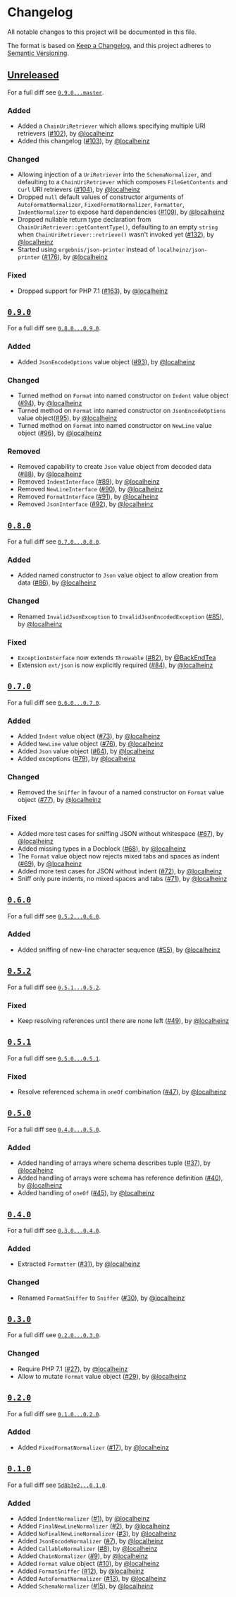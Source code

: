 # Changelog

All notable changes to this project will be documented in this file.

The format is based on [Keep a Changelog](https://keepachangelog.com/en/1.0.0/), and this project adheres to [Semantic Versioning](https://semver.org/spec/v2.0.0.html).

## [Unreleased](https://github.com/localheinz/json-normalizer/compare/0.9.0...HEAD)

For a full diff see [`0.9.0...master`][0.9.0...master].

### Added

* Added a `ChainUriRetriever` which allows specifying multiple URI retrievers ([#102]), by [@localheinz]
* Added this changelog ([#103]), by [@localheinz]

### Changed

* Allowing injection of a `UriRetriever` into the `SchemaNormalizer`, and defaulting to a `ChainUriRetriever` which composes `FileGetContents` and `Curl` URI retrievers ([#104]), by [@localheinz]
* Dropped `null` default values of constructor arguments of `AutoFormatNormalizer`, `FixedFormatNormalizer`, `Formatter`, `IndentNormalizer` to expose hard dependencies ([#109]), by [@localheinz]
* Dropped nullable return type declaration from `ChainUriRetriever::getContentType()`, defaulting to an empty `string` when `ChainUriRetriever::retrieve()` wasn't invoked yet ([#132]), by [@localheinz]
* Started using `ergebnis/json-printer` instead of `localheinz/json-printer` ([#176]), by [@localheinz]

### Fixed

* Dropped support for PHP 7.1 ([#163]), by [@localheinz]

## [`0.9.0`][0.9.0]

For a full diff see [`0.8.0...0.9.0`][0.8.0...0.9.0].

### Added

* Added `JsonEncodeOptions` value object ([#93]), by [@localheinz]

### Changed

* Turned method on `Format` into named constructor on `Indent` value object ([#94]), by [@localheinz]
* Turned method on `Format` into named constructor on `JsonEncodeOptions` value object([#95]), by [@localheinz]
* Turned method on `Format` into named constructor on `NewLine` value object ([#96]), by [@localheinz]

### Removed

* Removed capability to create `Json` value object from decoded data ([#88]), by [@localheinz]
* Removed `IndentInterface` ([#89]), by [@localheinz]
* Removed `NewLineInterface` ([#90]), by [@localheinz]
* Removed `FormatInterface` ([#91]), by [@localheinz]
* Removed `JsonInterface` ([#92]), by [@localheinz]

## [`0.8.0`][0.8.0]

For a full diff see [`0.7.0...0.8.0`][0.7.0...0.8.0].

### Added

* Added named constructor to `Json` value object to allow creation from data ([#86]), by [@localheinz]

### Changed

* Renamed `InvalidJsonException` to `InvalidJsonEncodedException` ([#85]), by [@localheinz]

### Fixed

* `ExceptionInterface` now extends `Throwable` ([#82]), by [@BackEndTea]
* Extension `ext/json` is now explicitly required  ([#84]), by [@localheinz]

## [`0.7.0`][0.7.0]

For a full diff see [`0.6.0...0.7.0`][0.6.0...0.7.0].

### Added

* Added `Indent` value object ([#73]), by [@localheinz]
* Added `NewLine` value object ([#76]), by [@localheinz]
* Added `Json` value object ([#64]), by [@localheinz]
* Added exceptions ([#79]), by [@localheinz]

### Changed

* Removed the `Sniffer` in favour of a named constructor on `Format` value object ([#77]), by [@localheinz]

### Fixed

* Added more test cases for sniffing JSON without whitespace ([#67]), by [@localheinz]
* Added missing types in a Docblock ([#68]), by [@localheinz]
* The `Format` value object now rejects mixed tabs and spaces as indent ([#69]), by [@localheinz]
* Added more test cases for JSON without indent ([#72]), by [@localheinz]
* Sniff only pure indents, no mixed spaces and tabs ([#71]), by [@localheinz]

## [`0.6.0`][0.6.0]

For a full diff see [`0.5.2...0.6.0`][0.5.2...0.6.0].

### Added

* Added sniffing of new-line character sequence ([#55]), by [@localheinz]

## [`0.5.2`][0.5.2]

For a full diff see [`0.5.1...0.5.2`][0.5.1...0.5.2].

### Fixed

* Keep resolving references until there are none left ([#49]), by [@localheinz]

## [`0.5.1`][0.5.1]

For a full diff see [`0.5.0...0.5.1`][0.5.0...0.5.1].

### Fixed

* Resolve referenced schema in `oneOf` combination ([#47]), by [@localheinz]

## [`0.5.0`][0.5.0]

For a full diff see [`0.4.0...0.5.0`][0.4.0...0.5.0].

### Added

* Added handling of arrays where schema describes tuple ([#37]), by [@localheinz]
* Added handling of arrays were schema has reference definition ([#40]), by [@localheinz]
* Added handling of `oneOf` ([#45]), by [@localheinz]

## [`0.4.0`][0.4.0]

For a full diff see [`0.3.0...0.4.0`][0.3.0...0.4.0].

### Added

* Extracted `Formatter` ([#31]), by [@localheinz]

### Changed

* Renamed `FormatSniffer` to `Sniffer` ([#30]), by [@localheinz]

## [`0.3.0`][0.3.0]

For a full diff see [`0.2.0...0.3.0`][0.2.0...0.3.0].

### Changed

* Require PHP 7.1 ([#27]), by [@localheinz]
* Allow to mutate `Format` value object ([#29]), by [@localheinz]

## [`0.2.0`][0.2.0]

For a full diff see [`0.1.0...0.2.0`][0.1.0...0.2.0].

### Added

* Added `FixedFormatNormalizer` ([#17]), by [@localheinz]

## [`0.1.0`][0.1.0]

For a full diff see [`5d8b3e2...0.1.0`][5d8b3e2...0.1.0].

### Added

* Added `IndentNormalizer` ([#1]), by [@localheinz]
* Added `FinalNewLineNormalizer` ([#2]), by [@localheinz]
* Added `NoFinalNewLineNormalizer` ([#3]), by [@localheinz]
* Added `JsonEncodeNormalizer` ([#7]), by [@localheinz]
* Added `CallableNormalizer` ([#8]), by [@localheinz]
* Added `ChainNormalizer` ([#9]), by [@localheinz]
* Added `Format` value object ([#10]), by [@localheinz]
* Added `FormatSniffer` ([#12]), by [@localheinz]
* Added `AutoFormatNormalizer` ([#13]), by [@localheinz]
* Added `SchemaNormalizer` ([#15]), by [@localheinz]

[0.1.0]: https://github.com/localheinz/json-normalizer/releases/tag/0.1.0
[0.2.0]: https://github.com/localheinz/json-normalizer/releases/tag/0.2.0
[0.3.0]: https://github.com/localheinz/json-normalizer/releases/tag/0.3.0
[0.4.0]: https://github.com/localheinz/json-normalizer/releases/tag/0.4.0
[0.5.0]: https://github.com/localheinz/json-normalizer/releases/tag/0.5.0
[0.5.1]: https://github.com/localheinz/json-normalizer/releases/tag/0.5.1
[0.5.2]: https://github.com/localheinz/json-normalizer/releases/tag/0.5.2
[0.6.0]: https://github.com/localheinz/json-normalizer/releases/tag/0.6.0
[0.7.0]: https://github.com/localheinz/json-normalizer/releases/tag/0.7.0
[0.8.0]: https://github.com/localheinz/json-normalizer/releases/tag/0.8.0
[0.9.0]: https://github.com/localheinz/json-normalizer/releases/tag/0.9.0

[5d8b3e2...0.1.0]: https://github.com/localheinz/json-normalizer/compare/5d8b3e2...0.1.0

[0.1.0...0.2.0]: https://github.com/localheinz/json-normalizer/compare/0.1.0...0.2.0
[0.2.0...0.3.0]: https://github.com/localheinz/json-normalizer/compare/0.2.0...0.3.0
[0.3.0...0.4.0]: https://github.com/localheinz/json-normalizer/compare/0.3.0...0.4.0
[0.4.0...0.5.0]: https://github.com/localheinz/json-normalizer/compare/0.4.0...0.5.0
[0.5.0...0.5.1]: https://github.com/localheinz/json-normalizer/compare/0.5.0...0.5.1
[0.5.1...0.5.2]: https://github.com/localheinz/json-normalizer/compare/0.5.1...0.5.2
[0.5.2...0.6.0]: https://github.com/localheinz/json-normalizer/compare/0.5.2...0.6.0
[0.6.0...0.7.0]: https://github.com/localheinz/json-normalizer/compare/0.6.0...0.7.0
[0.7.0...0.8.0]: https://github.com/localheinz/json-normalizer/compare/0.7.0...0.8.0
[0.8.0...0.9.0]: https://github.com/localheinz/json-normalizer/compare/0.8.0...0.9.0
[0.9.0...master]: https://github.com/localheinz/json-normalizer/compare/0.9.0...master

[#1]: https://github.com/localheinz/json-normalizer/pull/1
[#2]: https://github.com/localheinz/json-normalizer/pull/2
[#3]: https://github.com/localheinz/json-normalizer/pull/3
[#7]: https://github.com/localheinz/json-normalizer/pull/7
[#8]: https://github.com/localheinz/json-normalizer/pull/8
[#9]: https://github.com/localheinz/json-normalizer/pull/9
[#10]: https://github.com/localheinz/json-normalizer/pull/10
[#12]: https://github.com/localheinz/json-normalizer/pull/12
[#13]: https://github.com/localheinz/json-normalizer/pull/13
[#15]: https://github.com/localheinz/json-normalizer/pull/15
[#17]: https://github.com/localheinz/json-normalizer/pull/17
[#27]: https://github.com/localheinz/json-normalizer/pull/27
[#29]: https://github.com/localheinz/json-normalizer/pull/29
[#30]: https://github.com/localheinz/json-normalizer/pull/30
[#31]: https://github.com/localheinz/json-normalizer/pull/31
[#37]: https://github.com/localheinz/json-normalizer/pull/37
[#40]: https://github.com/localheinz/json-normalizer/pull/40
[#45]: https://github.com/localheinz/json-normalizer/pull/45
[#47]: https://github.com/localheinz/json-normalizer/pull/47
[#49]: https://github.com/localheinz/json-normalizer/pull/49
[#55]: https://github.com/localheinz/json-normalizer/pull/55
[#64]: https://github.com/localheinz/json-normalizer/pull/64
[#67]: https://github.com/localheinz/json-normalizer/pull/67
[#68]: https://github.com/localheinz/json-normalizer/pull/68
[#69]: https://github.com/localheinz/json-normalizer/pull/69
[#71]: https://github.com/localheinz/json-normalizer/pull/71
[#72]: https://github.com/localheinz/json-normalizer/pull/72
[#73]: https://github.com/localheinz/json-normalizer/pull/73
[#76]: https://github.com/localheinz/json-normalizer/pull/76
[#77]: https://github.com/localheinz/json-normalizer/pull/77
[#79]: https://github.com/localheinz/json-normalizer/pull/79
[#82]: https://github.com/localheinz/json-normalizer/pull/82
[#84]: https://github.com/localheinz/json-normalizer/pull/84
[#85]: https://github.com/localheinz/json-normalizer/pull/85
[#86]: https://github.com/localheinz/json-normalizer/pull/86
[#88]: https://github.com/localheinz/json-normalizer/pull/88
[#89]: https://github.com/localheinz/json-normalizer/pull/89
[#90]: https://github.com/localheinz/json-normalizer/pull/90
[#91]: https://github.com/localheinz/json-normalizer/pull/91
[#92]: https://github.com/localheinz/json-normalizer/pull/92
[#93]: https://github.com/localheinz/json-normalizer/pull/93
[#94]: https://github.com/localheinz/json-normalizer/pull/94
[#95]: https://github.com/localheinz/json-normalizer/pull/95
[#96]: https://github.com/localheinz/json-normalizer/pull/96
[#102]: https://github.com/localheinz/json-normalizer/pull/102
[#103]: https://github.com/localheinz/json-normalizer/pull/103
[#104]: https://github.com/localheinz/json-normalizer/pull/104
[#109]: https://github.com/localheinz/json-normalizer/pull/109
[#132]: https://github.com/localheinz/json-normalizer/pull/132
[#163]: https://github.com/localheinz/json-normalizer/pull/163
[#176]: https://github.com/localheinz/json-normalizer/pull/176

[@BackEndTea]: https://github.com/BackEndTea
[@localheinz]: https://github.com/localheinz
